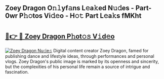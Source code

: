 ## Zoey Dragon O𝚗𝚕yf𝚊ns L𝚎a𝚔ed N𝚞𝚍es - Part-0wr P𝚑𝚘tos Vi𝚍𝚎o - H𝚘𝚝 Part L𝚎a𝚔s fMKht

# <h2><a href="http://kfa9nm.oniu.top/?m=Zoey+Dragon">🔗👉 🔴 Zoey Dragon P𝚑ot𝚘𝚜 V𝚒d𝚎o</a></h2>

[![Zoey Dragon Nu𝚍e𝚜](https://i.imgur.com/0qMVB7G.gif)](http://kfa9nm.oniu.top/?m=Zoey+Dragon)
Digital content creator Zoey Dragon, famed for publishing dance and lifestyle ideas, through performances and personal vlogs. Zoey Dragon's public image is marked by its openness and sincerity, but the complexities of his personal life remain a source of intrigue and fascination.  
